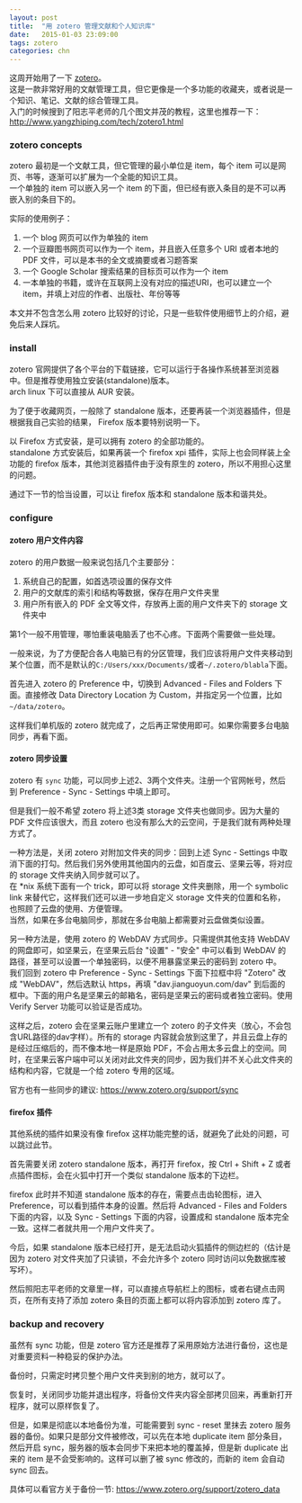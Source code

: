 ```yaml
---
layout: post
title:  "用 zotero 管理文献和个人知识库"
date:   2015-01-03 23:09:00
tags: zotero
categories: chn
---
```


这周开始用了一下 [zotero](https://www.zotero.org/)。  
这是一款非常好用的文献管理工具，但它更像是一个多功能的收藏夹，或者说是一个知识、笔记、文献的综合管理工具。  
入门的时候搜到了阳志平老师的几个图文并茂的教程，这里也推荐一下：http://www.yangzhiping.com/tech/zotero1.html

### zotero concepts

zotero 最初是一个文献工具，但它管理的最小单位是 item，每个 item 可以是网页、书等，逐渐可以扩展为一个全能的知识工具。  
一个单独的 item 可以嵌入另一个 item 的下面，但已经有嵌入条目的是不可以再嵌入别的条目下的。

实际的使用例子：

1. 一个 blog 网页可以作为单独的 item
2. 一个豆瓣图书网页可以作为一个 item，并且嵌入任意多个 URI 或者本地的 PDF 文件，可以是本书的全文或摘要或者习题答案
3. 一个 Google Scholar 搜索结果的目标页可以作为一个 item
4. 一本单独的书籍，或许在互联网上没有对应的描述URI，也可以建立一个 item，并填上对应的作者、出版社、年份等等

本文并不包含怎么用 zotero 比较好的讨论，只是一些软件使用细节上的介绍，避免后来人踩坑。

### install

zotero 官网提供了各个平台的下载链接，它可以运行于各操作系统甚至浏览器中。但是推荐使用独立安装(standalone)版本。  
arch linux 下可以直接从 AUR 安装。

为了便于收藏网页，一般除了 standalone 版本，还要再装一个浏览器插件，但是根据我自己实验的结果， Firefox 版本要特别说明一下。

以 Firefox 方式安装，是可以拥有 zotero 的全部功能的。  
standalone 方式安装后，如果再装一个 firefox xpi 插件，实际上也会同样装上全功能的 firefox 版本，其他浏览器插件由于没有原生的 zotero，所以不用担心这里的问题。

通过下一节的恰当设置，可以让 firefox 版本和 standalone 版本和谐共处。

### configure

#### zotero 用户文件内容

zotero 的用户数据一般来说包括几个主要部分：

1. 系统自己的配置，如首选项设置的保存文件
2. 用户的文献库的索引和结构等数据，保存在用户文件夹里
3. 用户所有嵌入的 PDF 全文等文件，存放再上面的用户文件夹下的 storage 文件夹中

第1个一般不用管理，哪怕重装电脑丢了也不心疼。下面两个需要做一些处理。

一般来说，为了方便配合各人电脑已有的分区管理，我们应该将用户文件夹移动到某个位置，而不是默认的`C:/Users/xxx/Documents/`或者`~/.zotero/blabla`下面。

首先进入 zotero 的 Preference 中，切换到 Advanced - Files and Folders 下面。直接修改 Data Directory Location 为 Custom，并指定另一个位置，比如 `~/data/zotero`。

这样我们单机版的 zotero 就完成了，之后再正常使用即可。如果你需要多台电脑同步，再看下面。

#### zotero 同步设置

zotero 有 `sync` 功能，可以同步上述2、3两个文件夹。注册一个官网帐号，然后到 Preference - Sync - Settings 中填上即可。

但是我们一般不希望 zotero 将上述3类 storage 文件夹也做同步。因为大量的 PDF 文件应该很大，而且 zotero 也没有那么大的云空间，于是我们就有两种处理方式了。

一种方法是，关闭 zotero 对附加文件夹的同步：回到上述 Sync - Settings 中取消下面的打勾。然后我们另外使用其他国内的云盘，如百度云、坚果云等，将对应的 storage 文件夹纳入同步就可以了。  
在 *nix 系统下面有一个 trick，即可以将 storage 文件夹删除，用一个 symbolic link 来替代它，这样我们还可以进一步地自定义 storage 文件夹的位置和名称，也照顾了云盘的使用、方便管理。  
当然，如果在多台电脑同步，那就在多台电脑上都需要对云盘做类似设置。

另一种方法是，使用 zotero 的 WebDAV 方式同步。只需提供其他支持 WebDAV 的网盘即可，如坚果云，在坚果云后台 "设置" - "安全" 中可以看到 WebDAV 的路径，甚至可以设置一个单独密码，以便不用暴露坚果云的密码到 zotero 中。  
我们回到 zotero 中 Preference - Sync - Settings 下面下拉框中将 "Zotero" 改成 "WebDAV"，然后选默认 https，再填 "dav.jianguoyun.com/dav" 到后面的框中。下面的用户名是坚果云的邮箱名，密码是坚果云的密码或者独立密码。使用 Verify Server 功能可以验证是否成功。

这样之后，zotero 会在坚果云账户里建立一个 zotero 的子文件夹（放心，不会包含URL路径的dav字样）。所有的 storage 内容就会放到这里了，并且云盘上存的是经过压缩后的，而不像本地一样是原始 PDF，不会占用太多云盘上的空间。同时，在坚果云客户端中可以关闭对此文件夹的同步，因为我们并不关心此文件夹的结构和内容，它就是一个给 zotero 专用的区域。

官方也有一些同步的建议: https://www.zotero.org/support/sync

#### firefox 插件

其他系统的插件如果没有像 firefox 这样功能完整的话，就避免了此处的问题，可以跳过此节。

首先需要关闭 zotero standalone 版本，再打开 firefox，按 Ctrl + Shift + Z 或者点插件图标，会在火狐中打开一个类似 standalone 版本的下边栏。

firefox 此时并不知道 standalone 版本的存在，需要点击齿轮图标，进入 Preference，可以看到插件本身的设置。然后将 Advanced - Files and Folders 下面的内容，以及 Sync - Settings 下面的内容，设置成和 standalone 版本完全一致。这样二者就共用一个用户文件夹了。

今后，如果 standalone 版本已经打开，是无法启动火狐插件的侧边栏的（估计是因为 zotero 对文件夹加了只读锁，不会允许多个 zotero 同时访问以免数据库被写坏）。

然后照阳志平老师的文章里一样，可以直接点导航栏上的图标，或者右键点击网页，在所有支持了添加 zotero 条目的页面上都可以将内容添加到 zotero 库了。

### backup and recovery

虽然有 sync 功能，但是 zotero 官方还是推荐了采用原始方法进行备份，这也是对重要资料一种稳妥的保护办法。

备份时，只需定时拷贝整个用户文件夹到别的地方，就可以了。

恢复时，关闭同步功能并退出程序，将备份文件夹内容全部拷贝回来，再重新打开程序，就可以原样恢复了。

但是，如果是彻底以本地备份为准，可能需要到 sync - reset 里抹去 zotero 服务器的备份。如果只是部分文件被修改，可以先在本地 duplicate item 部分条目，然后开启 sync，服务器的版本会同步下来把本地的覆盖掉，但是新 duplicate 出来的 item 是不会受影响的。这样可以删了被 sync 修改的，而新的 item 会自动 sync 回去。

具体可以看官方关于备份一节: https://www.zotero.org/support/zotero_data

